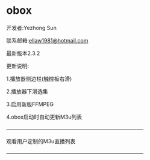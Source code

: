 # obox

开发者:Yezhong Sun

联系邮箱:ellaw1981@hotmail.com

最新版本2.3.2

更新说明:

1.播放器侧边栏(触控板右滑)

2.播放器下滑选集

3.启用新版FFMPEG

4.obox启动时自动更新M3u列表


——————————————————————————

观看用户定制的M3u直播列表

——————————————————————————

